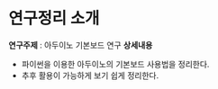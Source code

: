연구정리 소개
===========
**연구주제** : 아두이노 기본보드 연구
**상세내용**
* 파이썬을 이용한 아두이노의 기본보드 사용법을 정리한다.
* 추후 활용이 가능하게 보기 쉽게 정리한다.

